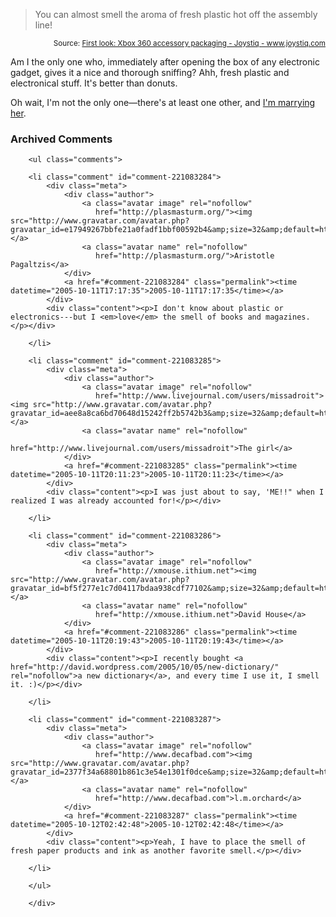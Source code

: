 <blockquote cite="http://www.joystiq.com/entry/1234000493062701/">You can almost smell the aroma of fresh plastic hot off the assembly line!</blockquote>
<small style="text-align:right; display:block">Source: <a href="http://www.joystiq.com/entry/1234000493062701/">First look: Xbox 360 accessory packaging - Joystiq - www.joystiq.com</a></small>

Am I the only one who, immediately after opening the box of any electronic gadget, gives it a nice and thorough sniffing?  Ahh, fresh plastic and electronical stuff.  It's better than donuts.

Oh wait, I'm not the only one—there's at least one other, and [I'm marrying her][en].

[en]: http://www.decafbad.com/blog/2005/06/17/were_engaged

<div id="comments" class="comments archived-comments">
            <h3>Archived Comments</h3>
            
        <ul class="comments">
            
        <li class="comment" id="comment-221083284">
            <div class="meta">
                <div class="author">
                    <a class="avatar image" rel="nofollow" 
                       href="http://plasmasturm.org/"><img src="http://www.gravatar.com/avatar.php?gravatar_id=e17949267bbfe21a0fadf1bbf00592b4&amp;size=32&amp;default=http://mediacdn.disqus.com/1320279820/images/noavatar32.png"/></a>
                    <a class="avatar name" rel="nofollow" 
                       href="http://plasmasturm.org/">Aristotle Pagaltzis</a>
                </div>
                <a href="#comment-221083284" class="permalink"><time datetime="2005-10-11T17:17:35">2005-10-11T17:17:35</time></a>
            </div>
            <div class="content"><p>I don't know about plastic or electronics---but I <em>love</em> the smell of books and magazines.</p></div>
            
        </li>
    
        <li class="comment" id="comment-221083285">
            <div class="meta">
                <div class="author">
                    <a class="avatar image" rel="nofollow" 
                       href="http://www.livejournal.com/users/missadroit"><img src="http://www.gravatar.com/avatar.php?gravatar_id=aee8a8ca6bd70648d15242ff2b5742b3&amp;size=32&amp;default=http://mediacdn.disqus.com/1320279820/images/noavatar32.png"/></a>
                    <a class="avatar name" rel="nofollow" 
                       href="http://www.livejournal.com/users/missadroit">The girl</a>
                </div>
                <a href="#comment-221083285" class="permalink"><time datetime="2005-10-11T20:11:23">2005-10-11T20:11:23</time></a>
            </div>
            <div class="content"><p>I was just about to say, 'ME!!" when I realized I was already accounted for!</p></div>
            
        </li>
    
        <li class="comment" id="comment-221083286">
            <div class="meta">
                <div class="author">
                    <a class="avatar image" rel="nofollow" 
                       href="http://xmouse.ithium.net"><img src="http://www.gravatar.com/avatar.php?gravatar_id=bf5f277e1c7d04117bdaa938cdf77102&amp;size=32&amp;default=http://mediacdn.disqus.com/1320279820/images/noavatar32.png"/></a>
                    <a class="avatar name" rel="nofollow" 
                       href="http://xmouse.ithium.net">David House</a>
                </div>
                <a href="#comment-221083286" class="permalink"><time datetime="2005-10-11T20:19:43">2005-10-11T20:19:43</time></a>
            </div>
            <div class="content"><p>I recently bought <a href="http://david.wordpress.com/2005/10/05/new-dictionary/" rel="nofollow">a new dictionary</a>, and every time I use it, I smell it. :)</p></div>
            
        </li>
    
        <li class="comment" id="comment-221083287">
            <div class="meta">
                <div class="author">
                    <a class="avatar image" rel="nofollow" 
                       href="http://www.decafbad.com"><img src="http://www.gravatar.com/avatar.php?gravatar_id=2377f34a68801b861c3e54e1301f0dce&amp;size=32&amp;default=http://mediacdn.disqus.com/1320279820/images/noavatar32.png"/></a>
                    <a class="avatar name" rel="nofollow" 
                       href="http://www.decafbad.com">l.m.orchard</a>
                </div>
                <a href="#comment-221083287" class="permalink"><time datetime="2005-10-12T02:42:48">2005-10-12T02:42:48</time></a>
            </div>
            <div class="content"><p>Yeah, I have to place the smell of fresh paper products and ink as another favorite smell.</p></div>
            
        </li>
    
        </ul>
    
        </div>
    